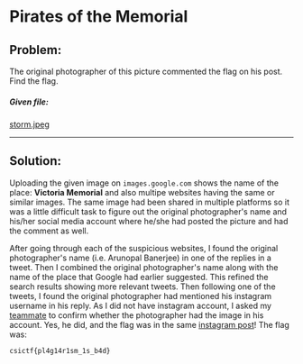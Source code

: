 <h1>Pirates of the Memorial</h1>

<h2>Problem:</h2>
The original photographer of this picture commented the flag on his post. Find the flag.
<h5>Given file:</h5> <a href="https://github.com/jarp01/CTF-Writeups/blob/master/CSICTF%202020/OSINT/Pirates%20of%20the%20Memorial/storm.jpeg">storm.jpeg</a>
<br />
<hr>
<h2>Solution:</h2>
<p>Uploading the given image on <code>images.google.com</code> shows the name of the place: <strong>Victoria Memorial</strong> and also multipe websites having the same or similar images. The same image had been shared in multiple platforms so it was a little difficult task to figure out the original photographer's name and his/her social media account where he/she had posted the picture and had the comment as well.</p>

<p>After going through each of the suspicious websites, I found the original photographer's name (i.e. Arunopal Banerjee) in one of the replies in a tweet. Then I combined the original photographer's name along with the name of the place that Google had earlier suggested. This refined the search results showing more relevant tweets. Then following one of the tweets, I found the original photographer had mentioned his instagram username in his reply. As I did not have instagram account, I asked my <a href="https://github.com/TheFakeS1imShady">teammate</a> to confirm whether the photographer had the image in his account. Yes, he did, and the flag was in the same <a href="https://www.instagram.com/p/B3oKrLQgpko">instagram post</a>! The flag was:</p>

```
csictf{pl4g14r1sm_1s_b4d}
```
